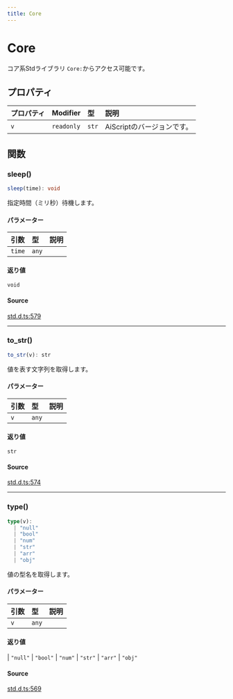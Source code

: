 ```yaml
---
title: Core
---
```


# Core

コア系Stdライブラリ
`Core:`からアクセス可能です。

## プロパティ

| プロパティ | Modifier | 型 | 説明 |
| :------ | :------ | :------ | :------ |
| `v` | `readonly` | `str` | AiScriptのバージョンです。 |

## 関数

### sleep()

```ts
sleep(time): void
```

指定時間（ミリ秒）待機します。

#### パラメーター

| 引数 | 型 | 説明 |
| :------ | :------ | :------ |
| `time` | `any` |  |

#### 返り値

`void`

#### Source

[std.d.ts:579](https://github.com/slofp/aitslib/blob/1ed98771d7c48e377ec0f281f31b5b28ab0eeca0/src/std.d.ts#L579)

***

### to\_str()

```ts
to_str(v): str
```

値を表す文字列を取得します。

#### パラメーター

| 引数 | 型 | 説明 |
| :------ | :------ | :------ |
| `v` | `any` |  |

#### 返り値

`str`

#### Source

[std.d.ts:574](https://github.com/slofp/aitslib/blob/1ed98771d7c48e377ec0f281f31b5b28ab0eeca0/src/std.d.ts#L574)

***

### type()

```ts
type(v): 
  | "null"
  | "bool"
  | "num"
  | "str"
  | "arr"
  | "obj"
```

値の型名を取得します。

#### パラメーター

| 引数 | 型 | 説明 |
| :------ | :------ | :------ |
| `v` | `any` |  |

#### 返り値

  \| `"null"`
  \| `"bool"`
  \| `"num"`
  \| `"str"`
  \| `"arr"`
  \| `"obj"`

#### Source

[std.d.ts:569](https://github.com/slofp/aitslib/blob/1ed98771d7c48e377ec0f281f31b5b28ab0eeca0/src/std.d.ts#L569)
